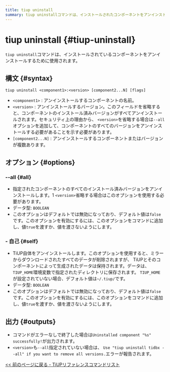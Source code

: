 ```yaml
---
title: tiup uninstall
summary: tiup uninstallコマンドは、インストールされたコンポーネントをアンインストールするために使用されます。このコマンドには、コンポーネントのすべてのバージョンをアンインストールするオプションと、 TiUP自体をアンインストールするオプションがあります。コマンドがエラーなしで終了すると、「コンポーネントが正常にアンインストールされました!」と出力されます。バージョンが指定されていない場合、または--allが指定されている場合は、すべてのバージョンを削除するために「tiup uninstall tidbx --all」を使用するようにエラーが報告されます。
---
```


# tiup uninstall {#tiup-uninstall}

`tiup uninstall`コマンドは、インストールされているコンポーネントをアンインストールするために使用されます。

## 構文 {#syntax}

```shell
tiup uninstall <component1>:<version> [component2...N] [flags]
```

-   `<component1>` : アンインストールするコンポーネントの名前。
-   `<version>` : アンインストールするバージョン。このフィールドを省略すると、コンポーネントのインストール済みバージョンがすべてアンインストールされます。セキュリティ上の理由から、 `<version>`を省略する場合は`--all`オプションを追加して、コンポーネントのすべてのバージョンをアンインストールする必要があることを示す必要があります。
-   `[component2...N]` : アンインストールするコンポーネントまたはバージョンが複数あります。

## オプション {#options}

### &#x20;--all {#all}

-   指定されたコンポーネントのすべてのインストール済みバージョンをアンインストールします。1 `<version>`省略する場合はこのオプションを使用する必要があります。
-   データ型: `BOOLEAN`
-   このオプションはデフォルトでは無効になっており、デフォルト値は`false`です。このオプションを有効にするには、このオプションをコマンドに追加し、値`true`を渡すか、値を渡さないようにします。

### - 自己 {#self}

-   TiUP自体をアンインストールします。このオプションを使用すると、ミラーからダウンロードされたすべてのデータが削除されますが、 TiUPとそのコンポーネントによって生成されたデータは保持されます。データは、 `TIUP_HOME`環境変数で指定されたディレクトリに保存されます。 `TIUP_HOME`が設定されていない場合、デフォルト値は`~/.tiup/`です。
-   データ型: `BOOLEAN`
-   このオプションはデフォルトでは無効になっており、デフォルト値は`false`です。このオプションを有効にするには、このオプションをコマンドに追加し、値`true`を渡すか、値を渡さないようにします。

## 出力 {#outputs}

-   コマンドがエラーなしで終了した場合は`Uninstalled component "%s" successfully!`が出力されます。
-   `<version>`も`--all`指定されていない場合は、 `Use "tiup uninstall tidbx --all" if you want to remove all versions.`エラーが報告されます。

[&lt;&lt; 前のページに戻る - TiUPリファレンスコマンドリスト](/tiup/tiup-reference.md#command-list)
